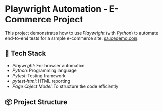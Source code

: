 # Playwright Automation - E-Commerce Project

This project demonstrates how to use *Playwright* (with *Python*) to automate end-to-end tests for a sample e-commerce site: [saucedemo.com](https://www.saucedemo.com).

## 🚀 Tech Stack

- *Playwright*: For browser automation
- *Python*: Programming language
- *Pytest*: Testing framework
- *pytest-html*: HTML reporting
- *Page Object Model*: To structure the code efficiently

## 📦 Project Structure